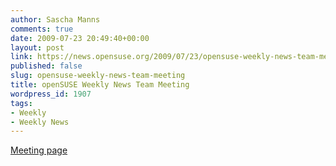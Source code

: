 ```yaml
---
author: Sascha Manns
comments: true
date: 2009-07-23 20:49:40+00:00
layout: post
link: https://news.opensuse.org/2009/07/23/opensuse-weekly-news-team-meeting/
published: false
slug: opensuse-weekly-news-team-meeting
title: openSUSE Weekly News Team Meeting
wordpress_id: 1907
tags:
- Weekly
- Weekly News
---
```


[Meeting page](http://en.opensuse.org/OpenSUSE_Weekly_News/Meetings)
